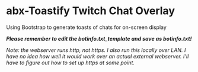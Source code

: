 # abx-Toastify Twitch Chat Overlay
Using Bootstrap to generate toasts of chats for on-screen display

***Please remember to edit the botinfo.txt_template and save as botinfo.txt!***

*Note: the webserver runs http, not https.  I also run this locally over LAN.  I have no idea how well it would work over an actual external webserver.  I'll have to figure out how to set up https at some point.*
